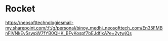 # Rocket
https://neosofttechnologiesmail-my.sharepoint.com/:f:/g/personal/binoy_medhi_neosofttech_com/En35FMBnFlVNkEv5swpW7fYB0QHK_BFyKospf7bEJdfixA?e=2ytwjQs
